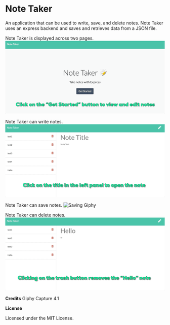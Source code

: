 # Note Taker

An application that can be used to write, save, and delete notes. Note Taker uses an express backend and saves and retrieves data from a JSON file.

Note Taker is displayed across two pages.
![Working Giphy](NoteTakerPages.gif)

Note Taker can write notes.
![Writing Giphy](NoteTakerWrite.gif)

Note Taker can save notes.
![Saving Giphy](NoteTakerSave.gif)

Note Taker can delete notes.
![Deleting Giphy](NoteTakerDelete.gif)

**Credits**
Giphy Capture 4.1

**License**

Licensed under the MIT License.
